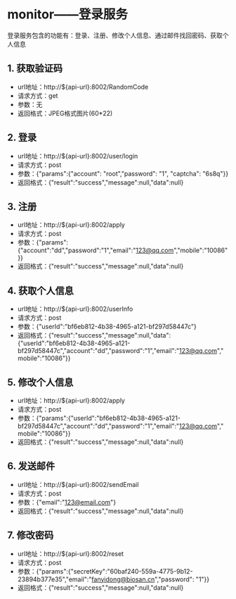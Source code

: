 # monitor——登录服务
登录服务包含的功能有：登录、注册、修改个人信息、通过邮件找回密码、获取个人信息

## 1. 获取验证码
* url地址：http://${api-url}:8002/RandomCode
* 请求方式：get
* 参数：无
* 返回格式：JPEG格式图片(60*22)

## 2. 登录
* url地址：http://${api-url}:8002/user/login
* 请求方式：post
* 参数：{"params":{"account": "root","password": "1", "captcha": "6s8q"}}
* 返回格式：{"result":"success","message":null,"data":null}

## 3. 注册
* url地址：http://${api-url}:8002/apply
* 请求方式：post
* 参数：{"params":{"account":"dd","password":"1","email":"123@qq.com","mobile":"10086"}}
* 返回格式：{"result":"success","message":null,"data":null}

## 4. 获取个人信息
* url地址：http://${api-url}:8002/userInfo
* 请求方式：post
* 参数：{"userId":"bf6eb812-4b38-4965-a121-bf297d58447c"}
* 返回格式：{"result":"success","message":null,"data":{"userId":"bf6eb812-4b38-4965-a121-bf297d58447c","account":"dd","password":"1","email":"123@qq.com","mobile":"10086"}}

## 5. 修改个人信息
* url地址：http://${api-url}:8002/apply
* 请求方式：post
* 参数：{"params":{"userId":"bf6eb812-4b38-4965-a121-bf297d58447c","account":"dd","password":"1","email":"123@qq.com","mobile":"10086"}}
* 返回格式：{"result":"success","message":null,"data":null}

## 6. 发送邮件
* url地址：http://${api-url}:8002/sendEmail
* 请求方式：post
* 参数：{"email":"123@email.com"}
* 返回格式：{"result":"success","message":null,"data":null}

## 7. 修改密码
* url地址：http://${api-url}:8002/reset
* 请求方式：post
* 参数：{"params":{"secretKey":"60baf240-559a-4775-9b12-23894b377e35","email":"fanyidong@biosan.cn","password": "1"}}
* 返回格式：{"result":"success","message":null,"data":null}
